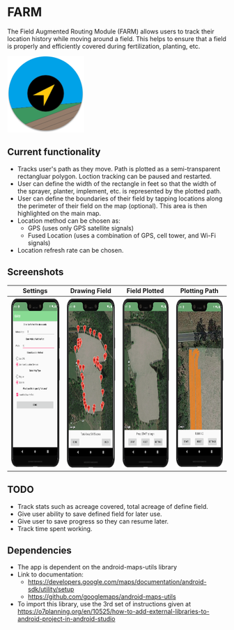 # FARM
The Field Augmented Routing Module (FARM) allows users to track their location history while moving around a field. This helps to ensure that a field is properly and efficiently covered during fertilization, planting, etc.

<img src="./images/logo.png" width="176" height="176">

## Current functionality
* Tracks user's path as they move. Path is plotted as a semi-transparent rectangluar polygon. Loction tracking can be paused and restarted.
* User can define the width of the rectangle in feet so that the width of the sprayer, planter, implement, etc. is represented by the plotted path.
* User can define the boundaries of their field by tapping locations along the perimeter of their field on the map (optional). This area is then highlighted on the main map.
* Location method can be chosen as:
    * GPS (uses only GPS satellite signals)
    * Fused Location (uses a combination of GPS, cell tower, and Wi-Fi signals)
* Location refresh rate can be chosen.
## Screenshots
Settings            | Drawing Field     | Field Plotted     | Plotting Path     |
:------------------:|:-----------------:|:-----------------:|:------------------:
<img src="./images/settings.png" width="189" height="393"> | <img src="./images/drawField.png" width="189" height="393"> | <img src="./images/Ready.png" width="189" height="393"> | <img src="./images/Path.png" width="189" height="393">
## TODO
* Track stats such as acreage covered, total acreage of define field.
* Give user ability to save defined field for later use.
* Give user to save progress so they can resume later.
* Track time spent working.
## Dependencies
* The app is dependent on the android-maps-utils library
* Link to documentation: 
    * https://developers.google.com/maps/documentation/android-sdk/utility/setup
    * https://github.com/googlemaps/android-maps-utils
* To import this library, use the 3rd set of instructions given at https://o7planning.org/en/10525/how-to-add-external-libraries-to-android-project-in-android-studio
